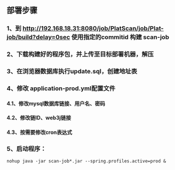 ## 部署步骤
### 1、到 http://192.168.18.31:8080/job/PlatScan/job/Plat-job/build?delay=0sec 使用指定的commitid 构建 scan-job
### 2、下载构建好的程序包，并上传至目标部署机器，解压
### 3、在浏览器数据库执行update.sql，创建地址表
### 4、修改 application-prod.yml配置文件
#### 4.1、修改mysql数据库链接、用户名、密码
#### 4.2、修改链ID、web3j链接
#### 4.3、按需要修改cron表达式
### 5、启动程序：
```
nohup java -jar scan-job*.jar --spring.profiles.active=prod &
```
